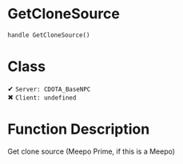 # GetCloneSource
```
handle GetCloneSource()
```
# Class
✔ `Server: CDOTA_BaseNPC`  
✖ `Client: undefined`  

# Function Description
Get clone source (Meepo Prime, if this is a Meepo)
